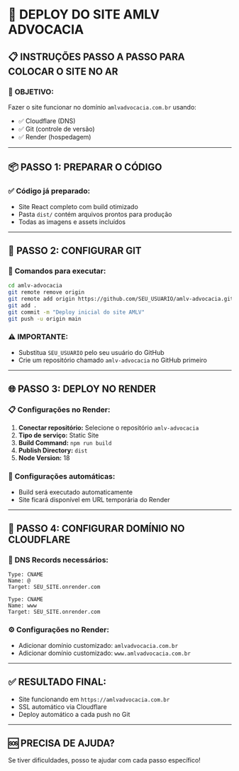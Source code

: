 # 🚀 DEPLOY DO SITE AMLV ADVOCACIA

## 📋 INSTRUÇÕES PASSO A PASSO PARA COLOCAR O SITE NO AR

### 🎯 **OBJETIVO:**
Fazer o site funcionar no domínio `amlvadvocacia.com.br` usando:
- ✅ Cloudflare (DNS)
- ✅ Git (controle de versão)
- ✅ Render (hospedagem)

---

## 📦 **PASSO 1: PREPARAR O CÓDIGO**

### ✅ **Código já preparado:**
- Site React completo com build otimizado
- Pasta `dist/` contém arquivos prontos para produção
- Todas as imagens e assets incluídos

---

## 🔧 **PASSO 2: CONFIGURAR GIT**

### 📝 **Comandos para executar:**
```bash
cd amlv-advocacia
git remote remove origin
git remote add origin https://github.com/SEU_USUARIO/amlv-advocacia.git
git add .
git commit -m "Deploy inicial do site AMLV"
git push -u origin main
```

### ⚠️ **IMPORTANTE:**
- Substitua `SEU_USUARIO` pelo seu usuário do GitHub
- Crie um repositório chamado `amlv-advocacia` no GitHub primeiro

---

## 🌐 **PASSO 3: DEPLOY NO RENDER**

### 📋 **Configurações no Render:**
1. **Conectar repositório:** Selecione o repositório `amlv-advocacia`
2. **Tipo de serviço:** Static Site
3. **Build Command:** `npm run build`
4. **Publish Directory:** `dist`
5. **Node Version:** 18

### 🔧 **Configurações automáticas:**
- Build será executado automaticamente
- Site ficará disponível em URL temporária do Render

---

## 🔗 **PASSO 4: CONFIGURAR DOMÍNIO NO CLOUDFLARE**

### 📝 **DNS Records necessários:**
```
Type: CNAME
Name: @
Target: SEU_SITE.onrender.com

Type: CNAME  
Name: www
Target: SEU_SITE.onrender.com
```

### ⚙️ **Configurações no Render:**
- Adicionar domínio customizado: `amlvadvocacia.com.br`
- Adicionar domínio customizado: `www.amlvadvocacia.com.br`

---

## ✅ **RESULTADO FINAL:**
- Site funcionando em `https://amlvadvocacia.com.br`
- SSL automático via Cloudflare
- Deploy automático a cada push no Git

---

## 🆘 **PRECISA DE AJUDA?**
Se tiver dificuldades, posso te ajudar com cada passo específico!

